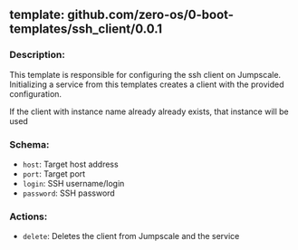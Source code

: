 ## template: github.com/zero-os/0-boot-templates/ssh_client/0.0.1

### Description:

This template is responsible for configuring the ssh client on Jumpscale. Initializing a service from this templates creates a client with the provided configuration.

If the client with instance name already already exists, that instance will be used

### Schema:

- `host`: Target host address
- `port`: Target port
- `login`: SSH username/login
- `password`: SSH password

### Actions:

- `delete`: Deletes the client from Jumpscale and the service
